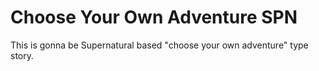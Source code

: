 # Choose Your Own Adventure SPN

This is gonna be Supernatural based "choose your own adventure" type story.
